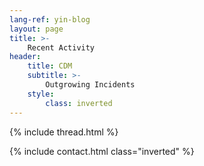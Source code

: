 ```yaml
---
lang-ref: yin-blog
layout: page
title: >-
    Recent Activity
header:
    title: CDM
    subtitle: >-
        Outgrowing Incidents
    style:
        class: inverted
---
```


{% include thread.html %}

{% include contact.html class="inverted" %}
